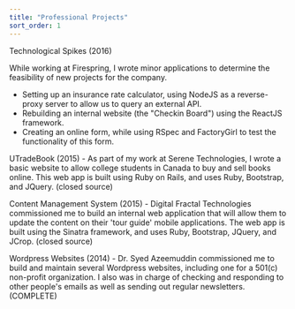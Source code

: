 ```yaml
---
title: "Professional Projects"
sort_order: 1
---
```

<p>Technological Spikes (2016)</p> While working at Firespring, I wrote minor applications to determine the feasibility of new projects for the company.
  <ul>
    <li>Setting up an insurance rate calculator, using NodeJS as a reverse-proxy server to allow us to query an external API.</li>
    <li>Rebuilding an internal website (the "Checkin Board") using the ReactJS framework.</li>
    <li>Creating an online form, while using RSpec and FactoryGirl to test the functionality of this form.</li>
  </ul>
</p>
<p>UTradeBook (2015) - As part of my work at Serene Technologies, I wrote a basic website to allow college students in Canada to buy and sell books online. This web app is built using Ruby on Rails, and uses Ruby, Bootstrap, and JQuery. (closed source)</p>
<p>Content Management System (2015) - Digital Fractal Technologies commissioned me to build an internal web application that will allow them to update the content on their 'tour guide' mobile applications. The web app is built using the Sinatra framework, and uses Ruby, Bootstrap, JQuery, and JCrop. (closed source)</p>
<p>Wordpress Websites (2014) - Dr. Syed Azeemuddin commissioned me to build and maintain several Wordpress websites, including one for a 501(c) non-profit organization. I also was in charge of checking and responding to other people's emails as well as sending out regular newsletters. (COMPLETE) </p>